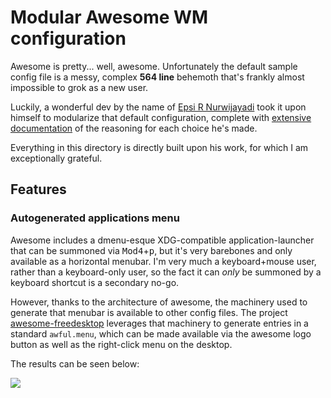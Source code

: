 # Modular Awesome WM configuration

Awesome is pretty... well, awesome. Unfortunately the default sample config file is a messy, complex **564 line** behemoth that's frankly almost impossible to grok as a new user.

Luckily, a wonderful dev by the name of [Epsi R Nurwijayadi](http://epsi-rns.github.io/) took it upon himself to modularize that default configuration, complete with [extensive documentation](http://epsi-rns.github.io/desktop/2019/06/15/awesome-overview.html) of the reasoning for each choice he's made.

Everything in this directory is directly built upon his work, for which I am exceptionally grateful.

## Features

### Autogenerated applications menu

Awesome includes a dmenu-esque XDG-compatible application-launcher that can be summoned via <kbd>Mod4</kbd>+<kbd>p</kbd>, but it's very barebones and only available as a horizontal menubar. I'm very much a keyboard+mouse user, rather than a keyboard-only user, so the fact it can _only_ be summoned by a keyboard shortcut is a secondary no-go.

However, thanks to the architecture of awesome, the machinery used to generate that menubar is available to other config files. The project [awesome-freedesktop](https://github.com/lcpz/awesome-freedesktop) leverages that machinery to generate entries in a standard `awful.menu`, which can be made available via the awesome logo button as well as the right-click menu on the desktop.

The results can be seen below:

![](./docs/xdg-menu.jpg)